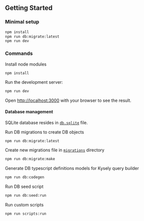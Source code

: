 ## Getting Started

### Minimal setup

```bash
npm install
npm run db:migrate:latest
npm run dev
```

### Commands

Install node modules

```bash
npm install
```

Run the development server:

```bash
npm run dev
```

Open [http://localhost:3000](http://localhost:3000) with your browser to see the result.

#### Database management

SQLite database resides in [`db.sqlite`](db.sqlite) file.

Run DB migrations to create DB objects

```bash
npm run db:migrate:latest
```

Create new migrations file in [`migrations`](migrations) directory

```bash
npm run db:migrate:make
```

Generate DB typescript definitions models for Kysely query builder

```bash
npm run db:codegen
```

Run DB seed script

```bash
npm run db:seed:run
```

Run custom scripts

```bash
npm run scripts:run
```
